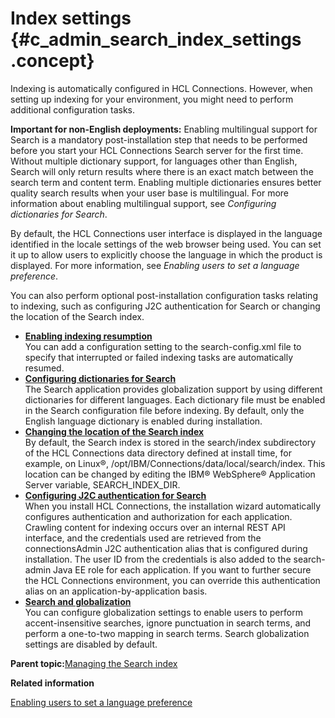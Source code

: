 # Index settings {#c_admin_search_index_settings .concept}

Indexing is automatically configured in HCL Connections. However, when setting up indexing for your environment, you might need to perform additional configuration tasks.

**Important for non-English deployments:** Enabling multilingual support for Search is a mandatory post-installation step that needs to be performed before you start your HCL Connections Search server for the first time. Without multiple dictionary support, for languages other than English, Search will only return results where there is an exact match between the search term and content term. Enabling multiple dictionaries ensures better quality search results when your user base is multilingual. For more information about enabling multilingual support, see *Configuring dictionaries for Search*.

By default, the HCL Connections user interface is displayed in the language identified in the locale settings of the web browser being used. You can set it up to allow users to explicitly choose the language in which the product is displayed. For more information, see *Enabling users to set a language preference*.

You can also perform optional post-installation configuration tasks relating to indexing, such as configuring J2C authentication for Search or changing the location of the Search index.

-   **[Enabling indexing resumption](../admin/t_admin_search_resume_crawls.md)**  
You can add a configuration setting to the search-config.xml file to specify that interrupted or failed indexing tasks are automatically resumed.
-   **[Configuring dictionaries for Search](../admin/c_admin_search_configure_dictionaries.md)**  
The Search application provides globalization support by using different dictionaries for different languages. Each dictionary file must be enabled in the Search configuration file before indexing. By default, only the English language dictionary is enabled during installation.
-   **[Changing the location of the Search index](../admin/t_admin_homepage_change_index_location.md)**  
By default, the Search index is stored in the search/index subdirectory of the HCL Connections data directory defined at install time, for example, on Linux®, /opt/IBM/Connections/data/local/search/index. This location can be changed by editing the IBM® WebSphere® Application Server variable, SEARCH\_INDEX\_DIR.
-   **[Configuring J2C authentication for Search](../admin/t_search_configure_j2c.md)**  
When you install HCL Connections, the installation wizard automatically configures authentication and authorization for each application. Crawling content for indexing occurs over an internal REST API interface, and the credentials used are retrieved from the connectionsAdmin J2C authentication alias that is configured during installation. The user ID from the credentials is also added to the search-admin Java EE role for each application. If you want to further secure the HCL Connections environment, you can override this authentication alias on an application-by-application basis.
-   **[Search and globalization](../admin/c_admin_search_globalization.md)**  
You can configure globalization settings to enable users to perform accent-insensitive searches, ignore punctuation in search terms, and perform a one-to-two mapping in search terms. Search globalization settings are disabled by default.

**Parent topic:**[Managing the Search index](../admin/c_admin_search_manage_index.md)

**Related information**  


[Enabling users to set a language preference](../admin/t_admin_common_enable_lang_change.md)

